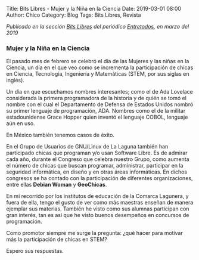 Title: Bits Libres - Mujer y la Niña en la Ciencia
Date: 2019-03-01 08:00
Author: Chico
Category: Blog
Tags: Bits Libres, Revista

_Publicado en la sección [Bits Libres](http://www.gulag.org.mx/revista/2016-05-10-Bits-Libres.html) del periódico [Entretodos](http://periodicoentretodos.com/), en marzo del 2019_

<!-- break -->

### Mujer y la Niña en la Ciencia

El pasado mes de febrero se celebró el día de las Mujeres y las niñas en la Ciencia, un día en el que veo como se incrementa la participación de chicas en Ciencia, Tecnología, Ingeniería y Matemáticas (STEM, por sus siglas en inglés).

Un día en que escuchamos nombres interesantes; como el de Ada Lovelace considerada la primera programadora de la historia y de quién se tomó el nombre con el cual el Departamento de Defensa de Estados Unidos nombró su primer lenguaje de programación, ADA. Nombres como el de la militar estadounidense Grace Hopper quien inventó el lenguaje COBOL, lenguaje aún en uso.

En México también tenemos casos de éxito.

En el Grupo de Usuarios de GNU/Linux de La Laguna también han participado chicas que programan y/o usan Software Libre. Es de admirar cada año, durante el Congreso que celebra nuestro Grupo, como aumenta el número de chicas que buscan programar, administrar, participar en la seguridad informática, en diseño y en otras áreas informáticas. En dichos congresos se ha contado con la participación de diferentes organizaciones, entre ellas __Debian Woman__ y __GeoChicas__.

En mi recorrido por los institutos de educación de la Comarca Lagunera, y fuera de ella, tengo el gusto de ver como más maestras enseñan de manera ejemplar sus materias. También he visto como sus alumnas participan con gran interés, tan es así que he visto buenos desempeños en concursos de programación.

Como promotor siempre me surge la pregunta: ¿qué hacer para motivar más la participación de chicas en STEM?

Espero sus respuestas.

